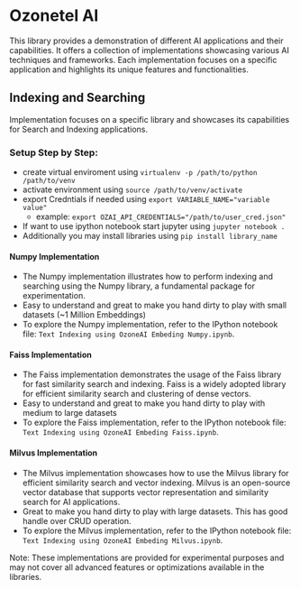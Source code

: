 # Ozonetel AI
This library provides a demonstration of different AI applications and their capabilities. It offers a collection of implementations showcasing various AI techniques and frameworks. Each implementation focuses on a specific application and highlights its unique features and functionalities.

## Indexing and Searching
Implementation focuses on a specific library and showcases its capabilities for Search and Indexing applications.

### Setup Step by Step:
- create virtual enviroment using `virtualenv -p /path/to/python /path/to/venv`
- activate environment using `source /path/to/venv/activate`
- export Credntials if needed using `export VARIABLE_NAME="variable value"`
  - example: `export OZAI_API_CREDENTIALS="/path/to/user_cred.json"`
- If want to use ipython notebook start jupyter using `jupyter notebook .`
- Additionally you may install libraries using `pip install library_name`

#### Numpy Implementation
- The Numpy implementation illustrates how to perform indexing and searching using the Numpy library, a fundamental package for experimentation.
- Easy to understand and great to make you hand dirty to play with small datasets (~1 Million Embeddings)
- To explore the Numpy implementation, refer to the IPython notebook file: `Text Indexing using OzoneAI Embeding Numpy.ipynb`.

#### Faiss Implementation
- The Faiss implementation demonstrates the usage of the Faiss library for fast similarity search and indexing. Faiss is a widely adopted library for efficient similarity search and clustering of dense vectors.
- Easy to understand and great to make you hand dirty to play with medium to large datasets
- To explore the Faiss implementation, refer to the IPython notebook file: `Text Indexing using OzoneAI Embeding Faiss.ipynb`.

#### Milvus Implementation
- The Milvus implementation showcases how to use the Milvus library for efficient similarity search and vector indexing. Milvus is an open-source vector database that supports vector representation and similarity search for AI applications.
- Great to make you hand dirty to play with large datasets. This has good handle over CRUD operation.
- To explore the Milvus implementation, refer to the IPython notebook file: `Text Indexing using OzoneAI Embeding Milvus.ipynb`.

Note: These implementations are provided for experimental purposes and may not cover all advanced features or optimizations available in the libraries.

